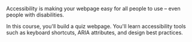 Accessibility is making your webpage easy for all people to use – even people with disabilities.

In this course, you'll build a quiz webpage. You'll learn accessibility tools such as keyboard shortcuts, ARIA attributes, and design best practices.
